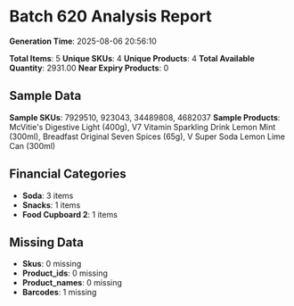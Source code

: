 # Batch 620 Analysis Report

**Generation Time**: 2025-08-06 20:56:10

**Total Items**: 5
**Unique SKUs**: 4
**Unique Products**: 4
**Total Available Quantity**: 2931.00
**Near Expiry Products**: 0

## Sample Data
**Sample SKUs**: 7929510, 923043, 34489808, 4682037
**Sample Products**: McVitie's Digestive Light (400g), V7 Vitamin Sparkling Drink Lemon Mint (300ml), Breadfast Original Seven Spices (65g), V Super Soda Lemon Lime Can (300ml)

## Financial Categories
- **Soda**: 3 items
- **Snacks**: 1 items
- **Food Cupboard 2**: 1 items

## Missing Data
- **Skus**: 0 missing
- **Product_ids**: 0 missing
- **Product_names**: 0 missing
- **Barcodes**: 1 missing
